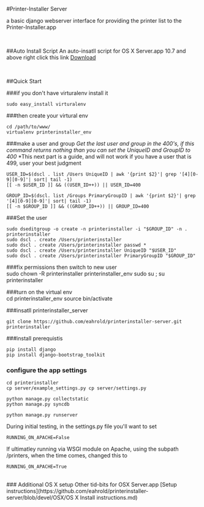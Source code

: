 #Printer-Installer Server

a basic django webserver interface for providing the printer list to the Printer-Installer.app

</br>

##Auto Install Script
An auto-insatll script for OS X Server.app 10.7 and above right click this link [Download](https://raw.github.com/eahrold/printerinstaller-server/devel/OSX/osx_auto_install.command)

</br>

##Quick Start

###if you don't have virturalenv install it

	sudo easy_install virturalenv
	
###then create your virtural env
	
	cd /path/to/www/
	virtualenv printerinstaller_env


###make a user  and group
*Get the last user and group in the 400's,  if this command returns nothing than you can set the UniqueID and GroupID to 400*
*This next part is a guide, and will not work if you have a user that is 499, user your best judgment

	USER_ID=$(dscl . list /Users UniqueID | awk '{print $2}'| grep '[4][0-9][0-9]'| sort| tail -1)
	[[ -n $USER_ID ]] && ((USER_ID++)) || USER_ID=400
	
	GROUP_ID=$(dscl. list /Groups PrimaryGroupID | awk '{print $2}'| grep '[4][0-9][0-9]'| sort| tail -1)
	[[ -n $GROUP_ID ]] && ((GROUP_ID++)) || GROUP_ID=400
	
	
###Set the user

	sudo dseditgroup -o create -n printerinstaller -i "$GROUP_ID" -n . printerinstaller
	sudo dscl . create /Users/printerinstaller
	sudo dscl . create /Users/printerinstaller passwd *
	sudo dscl . create /Users/printerinstaller UniqueID "$USER_ID"
	sudo dscl . create /Users/printerinstaller PrimaryGroupID "$GROUP_ID"
  
  
###fix permissions then switch to new user	
	sudo chown -R printerinstaller printerinstaller_env
	sudo su ; su printerinstaller
	  
###turn on the virtual env	
	cd printerinstaller_env
    source bin/activate
	
###insatll printerinstaller_server
	
	git clone https://github.com/eahrold/printerinstaller-server.git printerinstaller
	
###install prerequistis

	pip install django
	pip install django-bootstrap_toolkit
	
### configure the app settings

	cd printerinstaller
	cp server/example_settings.py cp server/settings.py
	
	python manage.py collectstatic
	python manage.py syncdb
	
	python manage.py runserver

During initial testing, in the settings.py file you'll want to set
	
	RUNNING_ON_APACHE=False

If ultimatley running via WSGI module on Apache, using the subpath /printers, when the time comes, changed this to 

	RUNNING_ON_APACHE=True

</br>
### Additional OS X setup
Other tid-bits for OSX Server.app [Setup instructions](https://github.com/eahrold/printerinstaller-server/blob/devel/OSX/OS X Install instructions.md)

